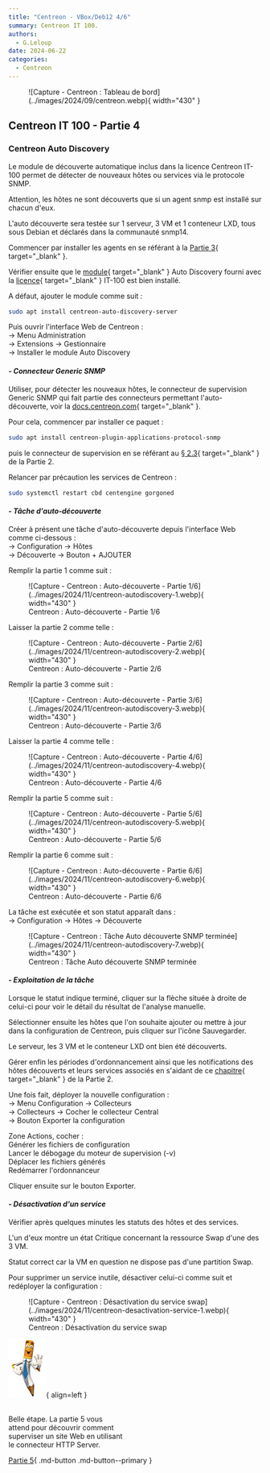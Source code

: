 ```yaml
---
title: "Centreon - VBox/Deb12 4/6"
summary: Centreon IT 100.
authors: 
  - G.Leloup
date: 2024-06-22
categories: 
  - Centreon
---
```


<figure markdown>
  ![Capture - Centreon : Tableau de bord](../images/2024/09/centreon.webp){ width="430" }
</figure>

## Centreon IT 100 - Partie 4

### Centreon Auto Discovery

Le module de découverte automatique inclus dans la licence Centreon IT-100 permet de détecter de nouveaux hôtes ou services via le protocole SNMP.

Attention, les hôtes ne sont découverts que si un agent snmp est installé sur chacun d'eux.

L'auto découverte sera testée sur 1 serveur, 3 VM et 1 conteneur LXD, tous sous Debian et déclarés dans la communauté snmp14.

Commencer par installer les agents en se référant à la [Partie 3](../posts/centreon-it100-p3-deb12.md#super-debian){ target="_blank" }.

Vérifier ensuite que le [module](../medias/Centreon-module-decouverte-auto.pdf){ target="_blank" } Auto Discovery fourni avec la [licence](../medias/Centreon2024-IT100-licence-deb12.pdf){ target="_blank" } IT-100 est bien installé.

A défaut, ajouter le module comme suit :

```bash
sudo apt install centreon-auto-discovery-server
```

<!-- more -->

Puis ouvrir l'interface Web de Centreon :  
-> Menu Administration  
-> Extensions -> Gestionnaire  
-> Installer le module Auto Discovery

#### _- Connecteur Generic SNMP_

Utiliser, pour détecter les nouveaux hôtes, le connecteur de supervision Generic SNMP qui fait partie des connecteurs permettant l'auto-découverte, voir la [docs.centreon.com](../medias/Centreon-pack-generic-SNMP.pdf){ target="_blank" }.

Pour cela, commencer par installer ce paquet :

```bash
sudo apt install centreon-plugin-applications-protocol-snmp
```

puis le connecteur de supervision en se référant au [§ 2.3](../posts/centreon-it100-p2-deb12.md#super-syno){ target="_blank" } de la Partie 2.

Relancer par précaution les services de Centreon :

```bash
sudo systemctl restart cbd centengine gorgoned
```

#### _- Tâche d'auto-découverte_

Créer à présent une tâche d'auto-découverte depuis l'interface Web comme ci-dessous :  
-> Configuration -> Hôtes  
-> Découverte -> Bouton + AJOUTER

Remplir la partie 1 comme suit :

<figure markdown>
  ![Capture - Centreon : Auto-découverte - Partie 1/6](../images/2024/11/centreon-autodiscovery-1.webp){ width="430" }
  <figcaption>Centreon : Auto-découverte - Partie 1/6</figcaption>
</figure>

Laisser la partie 2 comme telle :

<figure markdown>
  ![Capture - Centreon : Auto-découverte - Partie 2/6](../images/2024/11/centreon-autodiscovery-2.webp){ width="430" }
  <figcaption>Centreon : Auto-découverte - Partie 2/6</figcaption>
</figure>

Remplir la partie 3 comme suit :

<figure markdown>
  ![Capture - Centreon : Auto-découverte - Partie 3/6](../images/2024/11/centreon-autodiscovery-3.webp){ width="430" }
  <figcaption>Centreon : Auto-découverte - Partie 3/6</figcaption>
</figure>

Laisser la partie 4 comme telle :

<figure markdown>
  ![Capture - Centreon : Auto-découverte - Partie 4/6](../images/2024/11/centreon-autodiscovery-4.webp){ width="430" }
  <figcaption>Centreon : Auto-découverte - Partie 4/6</figcaption>
</figure>

Remplir la partie 5 comme suit :

<figure markdown>
  ![Capture - Centreon : Auto-découverte - Partie 5/6](../images/2024/11/centreon-autodiscovery-5.webp){ width="430" }
  <figcaption>Centreon : Auto-découverte - Partie 5/6</figcaption>
</figure>

Remplir la partie 6 comme suit :

<figure markdown>
  ![Capture - Centreon : Auto-découverte - Partie 6/6](../images/2024/11/centreon-autodiscovery-6.webp){ width="430" }
  <figcaption>Centreon : Auto-découverte - Partie 6/6</figcaption>
</figure>

La tâche est exécutée et son statut apparaît dans :  
-> Configuration -> Hôtes -> Découverte

<figure markdown>
  ![Capture - Centreon : Tâche Auto découverte SNMP terminée](../images/2024/11/centreon-autodiscovery-7.webp){ width="430" }
  <figcaption>Centreon : Tâche Auto découverte SNMP terminée</figcaption>
</figure>

#### _- Exploitation de la tâche_

Lorsque le statut indique terminé, cliquer sur la flèche située à droite de celui-ci pour voir le détail du résultat de l'analyse manuelle.

Sélectionner ensuite les hôtes que l'on souhaite ajouter ou mettre à jour dans la configuration de Centreon, puis cliquer sur l'icône Sauvegarder.

Le serveur, les 3 VM et le conteneur LXD ont bien été découverts.

Gérer enfin les périodes d'ordonnancement ainsi que les notifications des hôtes découverts et leurs services associés en s'aidant de ce [chapitre](../posts/centreon-it100-p2-deb12.md#super-syno){ target="_blank" } de la Partie 2.

Une fois fait, déployer la nouvelle configuration :  
-> Menu Configuration -> Collecteurs  
-> Collecteurs -> Cocher le collecteur Central  
-> Bouton Exporter la configuration

Zone Actions, cocher :  
Générer les fichiers de configuration  
Lancer le débogage du moteur de supervision (-v)  
Déplacer les fichiers générés  
Redémarrer l'ordonnanceur

Cliquer ensuite sur le bouton Exporter.

#### _- Désactivation d'un service_

Vérifier après quelques minutes les statuts des hôtes et des services.

L'un d'eux montre un état Critique concernant la ressource Swap d'une des 3 VM.

Statut correct car la VM en question ne dispose pas d'une partition Swap.

Pour supprimer un service inutile, désactiver celui-ci comme suit et redéployer la configuration :

<figure markdown>
  ![Capture - Centreon : Désactivation du service swap](../images/2024/11/centreon-desactivation-service-1.webp){ width="430" }
  <figcaption>Centreon : Désactivation du service swap</figcaption>
</figure>

![Image - Rédacteur satisfait](../images/2024/09/redacteur_satisfait_bis.png "Image Pixabay - Mohamed Hassan"){ align=left }

&nbsp;  
Belle étape. La partie 5 vous  
attend pour découvrir comment  
superviser un site Web en utilisant  
le connecteur HTTP Server.

[Partie 5](../posts/centreon-it100-p5-deb12.md){ .md-button .md-button--primary }

